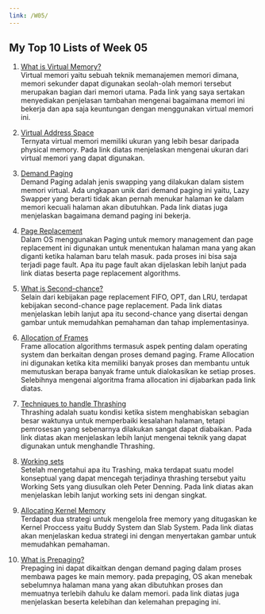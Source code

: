 ```yaml
---
link: /W05/
---
```


## My Top 10 Lists of Week 05
1. [What is Virtual Memory?](https://searchstorage.techtarget.com/definition/virtual-memory)<br>
Virtual memori yaitu sebuah teknik memanajemen memori dimana, memori sekunder dapat digunakan seolah-olah memori tersebut merupakan bagian dari memori utama. Pada link yang saya sertakan menyediakan penjelasan tambahan mengenai bagaimana memori ini bekerja dan apa saja keuntungan dengan menggunakan virtual memori ini.

2. [Virtual Address Space](https://docs.microsoft.com/en-us/windows/win32/memory/virtual-address-space)<br>
Ternyata virtual memori memiliki ukuran yang lebih besar daripada physical memory. Pada link diatas menjelaskan mengenai ukuran dari virtual memori yang dapat digunakan.

3. [Demand Paging](https://www.interserver.net/tips/kb/virtual-memory-demand-paging/)<br>
Demand Paging adalah jenis swapping yang dilakukan dalam sistem memori virtual. Ada ungkapan unik dari demand paging ini yaitu, Lazy Swapper yang berarti tidak akan pernah menukar halaman ke dalam memori kecuali halaman akan dibutuhkan. Pada link diatas juga menjelaskan bagaimana demand paging ini bekerja.

4. [Page Replacement](https://www.geeksforgeeks.org/page-replacement-algorithms-in-operating-systems/)<br>
Dalam OS menggunakan Paging untuk memory management dan page replacement ini digunakan untuk menentukan halaman mana yang akan diganti ketika halaman baru telah masuk. pada proses ini bisa saja terjadi page fault. Apa itu page fault akan dijelaskan lebih lanjut pada link diatas beserta page replacement algorithms.

5. [What is Second-chance?](http://www.mathcs.emory.edu/~cheung/Courses/355/Syllabus/9-virtual-mem/SC-replace.html)<br>
Selain dari kebijakan page replacement FIFO, OPT, dan LRU, terdapat kebijakan second-chance page replacement. Pada link diatas menjelaskan lebih lanjut apa itu second-chance yang disertai dengan gambar untuk memudahkan pemahaman dan tahap implementasinya.

6. [Allocation of Frames](https://www.geeksforgeeks.org/operating-system-allocation-frames/)<br>
Frame allocation algorithms termasuk aspek penting dalam operating system dan berkaitan dengan proses demand paging. Frame Allocation ini digunakan ketika kita memiliki banyak proses dan membantu untuk memutuskan berapa banyak frame untuk dialokasikan ke setiap proses. Selebihnya mengenai algoritma frama allocation ini dijabarkan pada link diatas.

7. [Techniques to handle Thrashing](https://www.geeksforgeeks.org/techniques-to-handle-thrashing/)<br>
Thrashing adalah suatu kondisi ketika sistem menghabiskan sebagian besar waktunya untuk memperbaiki kesalahan halaman, tetapi pemrosesan yang sebenarnya dilakukan sangat dapat diabaikan. Pada link diatas akan menjelaskan lebih lanjut mengenai teknik yang dapat digunakan untuk menghandle Thrashing.

8. [Working sets](https://web.stanford.edu/~ouster/cgi-bin/cs140-winter12/lecture.php?topic=thrashing)<br>
Setelah mengetahui apa itu Trashing, maka terdapat suatu model konseptual yang dapat mencegah terjadinya thrashing tersebut yaitu Working Sets yang diusulkan oleh Peter Denning. Pada link diatas akan menjelaskan lebih lanjut working sets ini dengan singkat.

9. [Allocating Kernel Memory](https://www.guru99.com/paging-in-operating-system.html)<br>
Terdapat dua strategi untuk mengelola free memory yang ditugaskan ke Kernel Proccess yaitu Buddy System dan Slab System. Pada link diatas akan menjelaskan kedua strategi ini dengan menyertakan gambar untuk memudahkan pemahaman.

10. [What is Prepaging?](https://afteracademy.com/blog/what-are-demand-paging-and-pre-paging)<br>
Prepaging ini dapat dikaitkan dengan demand paging dalam proses membawa pages ke main memory. pada prepaging, OS akan menebak sebelumnya halaman mana yang akan dibutuhkan proses dan memuatnya terlebih dahulu ke dalam memori. pada link diatas juga menjelaskan beserta kelebihan dan kelemahan prepaging ini.
